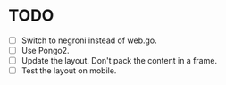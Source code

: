 # TODO

- [ ] Switch to negroni instead of web.go.
- [ ] Use Pongo2.
- [ ] Update the layout. Don't pack the content in a frame.
- [ ] Test the layout on mobile.
